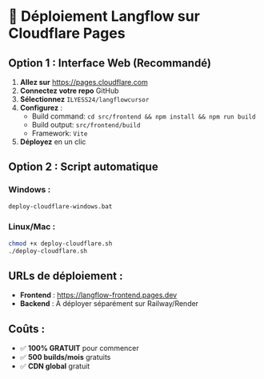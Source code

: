# 🚀 Déploiement Langflow sur Cloudflare Pages

## Option 1 : Interface Web (Recommandé)

1. **Allez sur** https://pages.cloudflare.com
2. **Connectez votre repo** GitHub
3. **Sélectionnez** `ILYESS24/langflowcursor`
4. **Configurez** :
   - Build command: `cd src/frontend && npm install && npm run build`
   - Build output: `src/frontend/build`
   - Framework: `Vite`
5. **Déployez** en un clic

## Option 2 : Script automatique

### Windows :
```bash
deploy-cloudflare-windows.bat
```

### Linux/Mac :
```bash
chmod +x deploy-cloudflare.sh
./deploy-cloudflare.sh
```

## URLs de déploiement :
- **Frontend** : https://langflow-frontend.pages.dev
- **Backend** : À déployer séparément sur Railway/Render

## Coûts :
- ✅ **100% GRATUIT** pour commencer
- ✅ **500 builds/mois** gratuits
- ✅ **CDN global** gratuit
